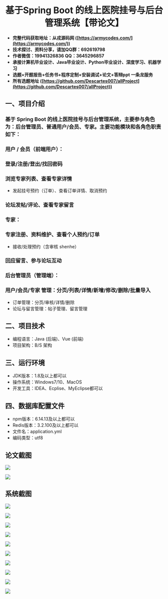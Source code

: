 <h1 align="center">基于Spring Boot 的线上医院挂号与后台管理系统【带论文】</h1></p>

- <b>完整代码获取地址：从戎源码网 ([https://armycodes.com/](https://armycodes.com/))</b>
- <b>技术探讨、资料分享，请加QQ群：692619798</b>
- <b>作者微信：19941326836  QQ：3645296857</b>
- <b>承接计算机毕业设计、Java毕业设计、Python毕业设计、深度学习、机器学习</b>
- <b>选题+开题报告+任务书+程序定制+安装调试+论文+答辩ppt 一条龙服务</b>
- <b>所有选题地址 ([https://github.com/Descartes007/allProject](https://github.com/Descartes007/allProject)) </b>

## 一、项目介绍

### 基于 Spring Boot 的线上医院挂号与后台管理系统，主要参与角色为：后台管理员、普通用户/会员、专家。主要功能模块和各角色职责如下：
### 用户 / 会员（前端用户）：
### 登录/注册/登出/找回密码
### 浏览专家列表、查看专家详情
- 发起挂号预约（订单）、查看订单详情、取消预约
### 论坛发帖/评论、查看专家留言
### 专家：
### 专家注册、资料维护、查看个人预约/订单
- 接收/处理预约（含审核 shenhe）
### 回应留言、参与论坛互动
### 后台管理员（管理端）：
### 用户/会员/专家 管理：分页/列表/详情/新增/修改/删除/批量导入
- 订单管理：分页/审核/详情/删除
- 论坛与留言管理：帖子管理、留言管理

## 二、项目技术

- 编程语言：Java (后端)、Vue (前端)
- 项目架构：B/S 架构


## 三、运行环境

- JDK版本：1.8及以上都可以
- 操作系统：Windows7/10、MacOS
- 开发工具：IDEA、Ecplise、MyEclipse都可以

## 四、数据库配置文件

- npm版本：6.14.13及以上都可以
- Redis版本：3.2.100及以上都可以
- 文件名：application.yml
- 编码类型：utf8

## 论文截图

![](screenshot/1.png)

![](screenshot/2.png)

## 系统截图

![](screenshot/3.png)

![](screenshot/4.png)

![](screenshot/5.png)

![](screenshot/6.png)

![](screenshot/7.png)

![](screenshot/8.png)

![](screenshot/9.png)

![](screenshot/10.png)

![](screenshot/11.png)

![](screenshot/12.png)